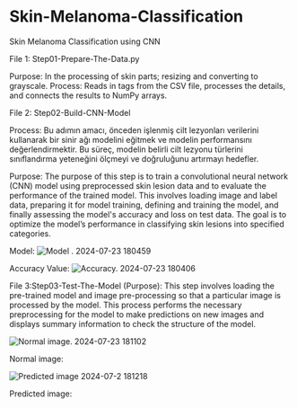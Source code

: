 # Skin-Melanoma-Classification
 Skin Melanoma Classification using CNN 


File 1: Step01-Prepare-The-Data.py

Purpose: In the processing of skin parts; resizing and converting to grayscale.
Process: Reads in tags from the CSV file, processes the details, and connects the results to NumPy arrays.




File 2: Step02-Build-CNN-Model

Process:
Bu adımın amacı, önceden işlenmiş cilt lezyonları verilerini kullanarak bir sinir ağı modelini eğitmek ve modelin performansını değerlendirmektir. Bu süreç, modelin belirli cilt lezyonu türlerini sınıflandırma yeteneğini ölçmeyi ve doğruluğunu artırmayı hedefler.

Purpose:
The purpose of this step is to train a convolutional neural network (CNN) model using preprocessed skin lesion data and to evaluate the performance of the trained model. This involves loading image and label data, preparing it for model training, defining and training the model, and finally assessing the model's accuracy and loss on test data. The goal is to optimize the model’s performance in classifying skin lesions into specified categories.


Model:
![Model . 2024-07-23 180459](https://github.com/user-attachments/assets/ca5850ee-0b36-4261-a1b1-1d26ef28be2f)



Accuracy Value:
![Accuracy. 2024-07-23 180406](https://github.com/user-attachments/assets/471e34e8-e86b-4872-b146-31796cae2f23)






File 3:Step03-Test-The-Model
(Purpose):
This step involves loading the pre-trained model and image pre-processing so that a particular image is processed by the model. This process performs the necessary preprocessing for the model to make predictions on new images and displays summary information to check the structure of the model.

![ Normal image. 2024-07-23 181102](https://github.com/user-attachments/assets/61b6fcc3-a5fd-49ac-9baa-3d4d0a2293ba)


Normal image:

![Predicted image 2024-07-2 181218](https://github.com/user-attachments/assets/74e18f0a-2b88-438c-9201-6f4498175114)

Predicted image:



